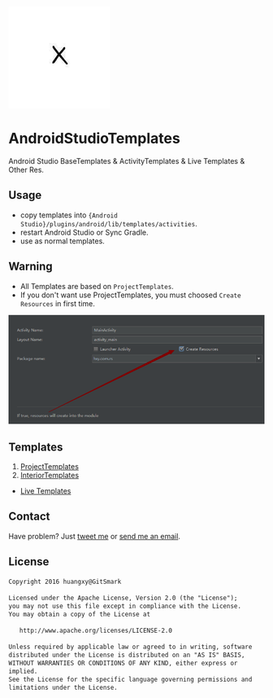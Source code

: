 ![(logo)](https://github.com/GitSmark/iOS-XMTableView/blob/master/Logo_GitSmark%40huangxy.jpg)
# AndroidStudioTemplates
Android Studio BaseTemplates &amp; ActivityTemplates &amp; Live Templates &amp; Other Res.

Usage
-----
 * copy templates into `{Android Studio}/plugins/android/lib/templates/activities`.
 * restart Android Studio or Sync Gradle.
 * use as normal templates.
 
Warning
---------
 * All Templates are based on `ProjectTemplates`.
 * If you don't want use ProjectTemplates, you must choosed `Create Resources` in first time.
 
 ![](https://github.com/GitSmark/AndroidStudioTemplates/blob/master/README.png)

Templates
---------
 1. [ProjectTemplates](https://github.com/GitSmark/AndroidStudioTemplates/raw/master/Download/ProjectTemplatesV1.0.1.160802.rar)
 2. [InteriorTemplates](https://github.com/GitSmark/AndroidStudioTemplates/raw/master/Download/InteriorTemplatesV1.0.0.160802.rar)

 * [Live Templates](https://github.com/GitSmark/AndroidStudioTemplates/blob/master/LiveTemplates.md)
 
Contact
--------
  Have problem? Just [tweet me](https://twitter.com/huangxy) or [send me an email](mailto:huangxy8023@foxmail.com).

License
----------

    Copyright 2016 huangxy@GitSmark

    Licensed under the Apache License, Version 2.0 (the "License");
    you may not use this file except in compliance with the License.
    You may obtain a copy of the License at

       http://www.apache.org/licenses/LICENSE-2.0

    Unless required by applicable law or agreed to in writing, software
    distributed under the License is distributed on an "AS IS" BASIS,
    WITHOUT WARRANTIES OR CONDITIONS OF ANY KIND, either express or implied.
    See the License for the specific language governing permissions and
    limitations under the License.

